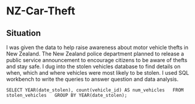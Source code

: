 # NZ-Car-Theft
## Situation 
I was given the data to help raise awareness about motor vehicle thefts in New Zealand. The New Zealand police department planned to release a public service announcement to encourage citizens to be aware of thefts and stay safe. I dug into the stolen vehicles database to find details on when, which and where vehicles were most likely to be stolen. I used SQL workbench to write the queries to answer question and data analysis.

`SELECT YEAR(date_stolen), count(vehicle_id) AS num_vehicles  
FROM stolen_vehicles  
GROUP BY YEAR(date_stolen);`

